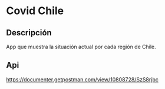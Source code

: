 # Covid Chile

## Descripción

App que muestra la situación actual por cada región de Chile.

## Api

https://documenter.getpostman.com/view/10808728/SzS8rjbc
